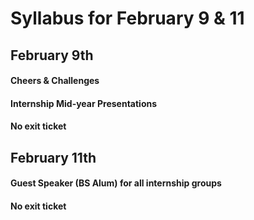 # Syllabus for February 9 & 11


## February 9th
#### Cheers & Challenges
#### Internship Mid-year Presentations
#### No exit ticket 

## February 11th
#### Guest Speaker (BS Alum) for all internship groups
#### No exit ticket